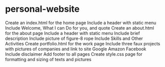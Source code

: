 # personal-website
Create an index.html for the home page
    Include a header with static menu
    Include Welcome, What I can Do for you, and quote
Create an about.html for the about page
    Include a header with static menu
    Include brief description
    Include picture of figure-8 rope
    Include Skills and Other Activities
Create portfolio.html for the work page
    Include three faux projects with pictures of companies and link to site
        Google
        Amazon
        Facebook
    Include disclaimer
Add footer to all pages 
Create style.css page for formatting and sizing of texts and pictures